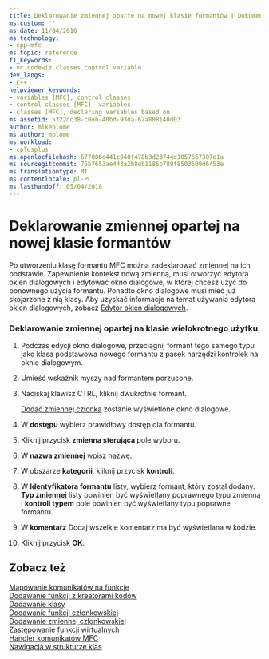 ```yaml
---
title: Deklarowanie zmiennej oparte na nowej klasie formantów | Dokumentacja firmy Microsoft
ms.custom: ''
ms.date: 11/04/2016
ms.technology:
- cpp-mfc
ms.topic: reference
f1_keywords:
- vc.codewiz.classes.control.variable
dev_langs:
- C++
helpviewer_keywords:
- variables [MFC], control classes
- control classes [MFC], variables
- classes [MFC], declaring variables based on
ms.assetid: 5722dc38-c0eb-40bd-93da-67a808140d03
author: mikeblome
ms.author: mblome
ms.workload:
- cplusplus
ms.openlocfilehash: 677006d441c940f478b3d23744d1057667307e1a
ms.sourcegitcommit: 76b7653ae443a2b8eb1186b789f8503609d6453e
ms.translationtype: MT
ms.contentlocale: pl-PL
ms.lasthandoff: 05/04/2018
---
```

# <a name="declaring-a-variable-based-on-your-new-control-class"></a>Deklarowanie zmiennej opartej na nowej klasie formantów
Po utworzeniu klasę formantu MFC można zadeklarować zmiennej na ich podstawie. Zapewnienie kontekst nową zmienną, musi otworzyć edytora okien dialogowych i edytować okno dialogowe, w której chcesz użyć do ponownego użycia formantu. Ponadto okno dialogowe musi mieć już skojarzone z nią klasy. Aby uzyskać informacje na temat używania edytora okien dialogowych, zobacz [Edytor okien dialogowych](../../windows/dialog-editor.md).  
  
### <a name="to-declare-a-variable-based-on-your-reusable-class"></a>Deklarowanie zmiennej opartej na klasie wielokrotnego użytku  
  
1.  Podczas edycji okno dialogowe, przeciągnij formant tego samego typu jako klasa podstawowa nowego formantu z pasek narzędzi kontrolek na oknie dialogowym.  
  
2.  Umieść wskaźnik myszy nad formantem porzucone.  
  
3.  Naciskaj klawisz CTRL, kliknij dwukrotnie formant.  
  
     [Dodać zmiennej członka](../../ide/add-member-variable-wizard.md) zostanie wyświetlone okno dialogowe.  
  
4.  W **dostępu** wybierz prawidłowy dostęp dla formantu.  
  
5.  Kliknij przycisk **zmienna sterująca** pole wyboru.  
  
6.  W **nazwa zmiennej** wpisz nazwę.  
  
7.  W obszarze **kategorii**, kliknij przycisk **kontroli**.  
  
8.  W **Identyfikatora formantu** listy, wybierz formant, który został dodany. **Typ zmiennej** listy powinien być wyświetlany poprawnego typu zmienną i **kontroli typem** pole powinien być wyświetlany typu poprawne formantu.  
  
9. W **komentarz** Dodaj wszelkie komentarz ma być wyświetlana w kodzie.  
  
10. Kliknij przycisk **OK**.  
  
## <a name="see-also"></a>Zobacz też  
 [Mapowanie komunikatów na funkcje](../../mfc/reference/mapping-messages-to-functions.md)   
 [Dodawanie funkcji z kreatorami kodów](../../ide/adding-functionality-with-code-wizards-cpp.md)   
 [Dodawanie klasy](../../ide/adding-a-class-visual-cpp.md)   
 [Dodawanie funkcji członkowskiej](../../ide/adding-a-member-function-visual-cpp.md)   
 [Dodawanie zmiennej członkowskiej](../../ide/adding-a-member-variable-visual-cpp.md)   
 [Zastępowanie funkcji wirtualnych](../../ide/overriding-a-virtual-function-visual-cpp.md)   
 [Handler komunikatów MFC](../../mfc/reference/adding-an-mfc-message-handler.md)   
 [Nawigacja w strukturze klas](../../ide/navigating-the-class-structure-visual-cpp.md)
